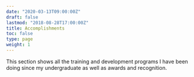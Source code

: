 ```yaml
---
date: "2020-03-13T09:00:00Z"
draft: false
lastmod: "2018-08-28T17:00:00Z"
title: Accomplishments
toc: false
type: page
weight: 1
---
```


This section shows all the training and development programs I have been doing since my undergraduate as well as awards and recognition.